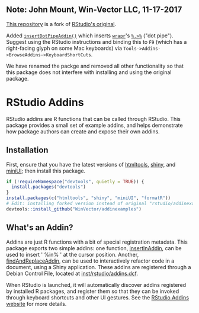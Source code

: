 
Note: John Mount, Win-Vector LLC, 11-17-2017
--------------------------------------------

[This repository](https://github.com/WinVector/addinexamplesWV) is a fork of [RStudio's original](https://github.com/rstudio/addinexamples). 
 
Added [`insertDotPipeAddin()`](https://github.com/WinVector/addinexamplesWV/blob/master/R/insertDotPipeAddin.R) which inserts [`wrapr`](https://winvector.github.io/wrapr/)'s [`%.>%`](https://winvector.github.io/wrapr/articles/dot_pipe.html) ("dot pipe").  
Suggest using the RStudio instructions and 
binding this to `F9` (which has a right-facing glyph on some Mac keyboards) via `Tools->Addins->BrowseAddins->KeyboardShortCuts`.

We have renamed the packge and removed all other functionality so that this package
does not interfere with installing and using the original package.


RStudio Addins
==============

RStudio addins are R functions that can be called through RStudio. This package
provides a small set of example addins, and helps demonstrate how package
authors can create and expose their own addins.

Installation
------------

First, ensure that you have the latest versions of
[htmltools](https://github.com/rstudio/htmltools),
[shiny](https://github.com/rstudio/shiny), and
[miniUI](https://github.com/rstudio/miniUI);
then install this package.

```r
if (!requireNamespace("devtools", quietly = TRUE)) {
  install.packages("devtools")
}
install.packages(c("htmltools", "shiny", "miniUI", "formatR"))
# Edit: installing forked version instead of original "rstudio/addinexamples"
devtools::install_github("WinVector/addinexamples")
```

What's an Addin?
----------------

Addins are just R functions with a bit of special registration metadata. This
package exports two simple addins: one function,
[insertInAddin](https://github.com/rstudio/addinexamples/blob/master/R/insertInAddin.R),
can be used to insert ' %in% ' at the cursor position. Another,
[findAndReplaceAddin](https://github.com/rstudio/addinexamples/blob/master/R/findAndReplaceAddin.R),
can be used to interactively refactor code in a document, using a Shiny application.
These addins are registered through a Debian Control File, located at
[inst/rstudio/addins.dcf](https://github.com/rstudio/addinexamples/blob/master/inst/rstudio/addins.dcf).

When RStudio is launched, it will automatically discover addins registered by
installed R packages, and register them so that they can be invoked through
keyboard shortcuts and other UI gestures. See the
[RStudio Addins website](http://rstudio.github.io/rstudioaddins/)
for more details.




